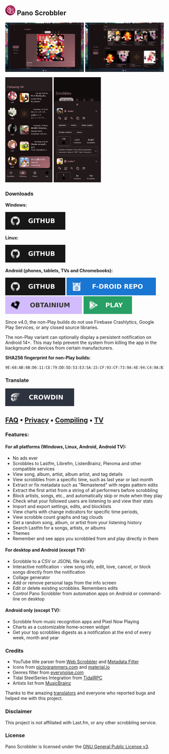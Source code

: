 ## <img src="composeApp/src/commonMain/composeResources/drawable/ic_launcher_with_bg.svg" alt="app icon" width="32"/> Pano Scrobbler

[play-store]: img/play-store.svg
[play-store-link]: https://play.google.com/store/apps/details?id=com.arn.scrobble
[github]: img/github.svg
[github-link]: https://github.com/kawaiiDango/pano-scrobbler/releases
[obtainium]: img/obtainium.svg
[obtainium-link]: https://apps.obtainium.imranr.dev/redirect?r=obtainium://add/https://github.com/kawaiiDango/pano-scrobbler
[fdroid]: img/fdroid.svg
[fdroid-link]: https://kawaiidango.github.io/pano-scrobbler/fdroid/repo?fingerprint=9954ECAB27F9FCE8290AC75A33F3DFE9FE5F6F5B8E6F33AD7F98307AC4D487BA
[ko-fi]: img/ko-fi.svg
[ko-fi-link]: https://ko-fi.com/kawaiiDango
[crowdin]: img/crowdin.svg
[crowdin-link]: https://crowdin.com/project/pscrobbler

<img src="screenshots/scrobbles-desktop.jpg" alt="scrobbles screen" width="250"/> <img src="screenshots/charts-desktop.jpg" alt="charts screen" width="250"/>

<img src="screenshots/friends-mobile.jpg" alt="friends screen" width="150"/> <img src="screenshots/details-mobile.jpg" alt="details screen" width="150"/>

### Downloads

**Windows:**

[![github][github]](https://github.com/kawaiiDango/pano-scrobbler/releases/latest/download/pano-scrobbler-windows-x64.exe)

**Linux:**

[![github][github]](https://github.com/kawaiiDango/pano-scrobbler/releases/latest/download/pano-scrobbler-linux-x64.AppImage)

**Android (phones, tablets, TVs and Chromebooks):**

[![github][github]][github-link] [![fdroid][fdroid]][fdroid-link] [![obtainium][obtainium]][obtainium-link] [![play-store][play-store]][play-store-link]

Since v4.0, the non-Play builds do not use Firebase Crashlytics, Google Play Services, or any closed source libraries.

The non-Play variant can optionally display a persistent notification on Android 14+.
This may help prevent the system from killing the app in the background on devices from certain manufacturers.

**SHA256 fingerprint for non-Play builds:**
```
9E:68:AB:6B:D6:11:CE:79:DD:5D:53:E3:5A:15:CF:93:CF:73:9A:4E:94:C4:9A:B1:BF:10:DD:12:65:F0:2E:6C
```

### Translate

[![translate][crowdin]][crowdin-link]

## [FAQ](faq.md) • [Privacy](privacy-policy.md) • [Compiling](instructions.md) • [TV](tv.md)

### Features:

#### For all platforms (Windows, Linux, Android, Android TV):

- No ads ever
- Scrobbles to Lastfm, Librefm, ListenBrainz, Pleroma and other compatible services
- View song, album, artist, album artist, and tag details
- View scrobbles from a specific time, such as last year or last month
- Extract or fix metadata such as "Remastered" with regex pattern edits
- Extract the first artist from a string of all performers before scrobbling
- Block artists, songs, etc., and automatically skip or mute when they play
- Check what your followed users are listening to and view their stats
- Import and export settings, edits, and blocklists
- View charts with change indicators for specific time periods,
- View scrobble count graphs and tag clouds
- Get a random song, album, or artist from your listening history
- Search Lastfm for a songs, artists, or albums
- Themes
- Remember and see apps you scrobbled from and play directly in them

#### For desktop and Android (except TV):
- Scrobble to a CSV or JSONL file locally
- Interactive notification - view song info, edit, love, cancel, or block songs directly from the
  notification
- Collage generator
- Add or remove personal tags from the info screen
- Edit or delete existing scrobbles. Remembers edits
- Control Pano Scrobbler from automation apps on Android or command-line on desktop

#### Android only (except TV):
- Scrobble from music recognition apps and Pixel Now Playing
- Charts as a customizable home-screen widget
- Get your top scrobbles digests as a notification at the end of every week, month and year

### Credits

- YouTube title parser from [Web Scrobbler](https://github.com/web-scrobbler/web-scrobbler) and [Metadata Filter](https://github.com/web-scrobbler/metadata-filter)
- Icons from [pictogrammers.com](https://pictogrammers.com) and [material.io](https://material.io)
- Genres filter from [everynoise.com](https://everynoise.com)
- Tidal SteelSeries Integration from [TidalRPC](https://github.com/BitesizedLion/TidalRPC)
- Artists list from [MusicBrainz](https://musicbrainz.org)

Thanks to the amazing [translators](composeApp/src/commonMain/composeResources/files/crowdin_members.txt) and everyone who
reported bugs and helped me with this project.

### Disclaimer

This project is not affiliated with Last.fm, or any other scrobbling service.

### License

Pano Scrobbler is licensed under the [GNU General Public License v3](http://www.gnu.org/copyleft/gpl.html).
